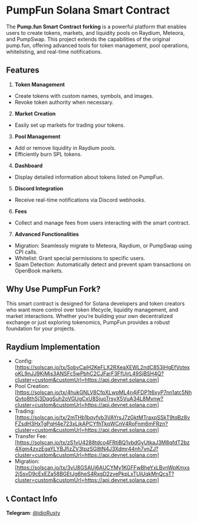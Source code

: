 # PumpFun Solana Smart Contract

The **Pump.fun Smart Contract forking** is a powerful platform that enables users to create tokens, markets, and liquidity pools on Raydium, Meteora, and PumpSwap. This project extends the capabilities of the original pump.fun, offering advanced tools for token management, pool operations, whitelisting, and real-time notifications.

## Features

1. **Token Management**
- Create tokens with custom names, symbols, and images.
- Revoke token authority when necessary.
2. **Market Creation**
- Easily set up markets for trading your tokens.
3. **Pool Management**
- Add or remove liquidity in Raydium pools.
- Efficiently burn SPL tokens.
4. **Dashboard**
- Display detailed information about tokens listed on PumpFun.
5. **Discord Integration**
- Receive real-time notifications via Discord webhooks.
6. **Fees**
- Collect and manage fees from users interacting with the smart contract.
7. **Advanced Functionalities**
- Migration: Seamlessly migrate to Meteora, Raydium, or PumpSwap using CPI calls.
- Whitelist: Grant special permissions to specific users.
- Spam Detection: Automatically detect and prevent spam transactions on OpenBook markets.

## Why Use PumpFun Fork?
This smart contract is designed for Solana developers and token creators who want more control over token lifecycle, liquidity management, and market interactions. Whether you’re building your own decentralized exchange or just exploring tokenomics, PumpFun provides a robust foundation for your projects.

## Raydium Implementation

  - Config: [https://solscan.io/tx/5obvCaiH2KeFLX2RXeaXEWL2ndC853jHgEfVotexoKL9nJJ9KjMjs3ANSFc5wPbhC2CJFarF3FfUirL49SjBSH4Q?cluster=custom&customUrl=https://api.devnet.solana.com]
  - Pool Creation: [https://solscan.io/tx/4hukGNLV8CfpXLwpML4n4jFDP1t6xyP7nn1atc5NhQvto8thSj3DqgSuh2oVGUgCxU8SjuoTrsyX5VuA34L8Mvnw?cluster=custom&customUrl=https://api.devnet.solana.com]
  - Trading: [https://solscan.io/tx/2mTHb1bqyfvb3VAYrsJ7zGktMTraxpSSkT9tqBz8vFZsdH3HxTgPqH4e723xLjkAPCYfhTkqWCnV4RoFnm6mFRzn?cluster=custom&customUrl=https://api.devnet.solana.com]
  - Transfer Fee: [https://solscan.io/tx/zS1vU4288tdco4FRtjBQ1vbdGyUtkaJ3M8qfdT2bz4Xgm4zvzEgaYLYBJfizZV3tpzSG8tN4J3Xdmr44nh7vnZJ?cluster=custom&customUrl=https://api.devnet.solana.com]
  - Migration: [https://solscan.io/tx/3yU8GSAUj6AUCYMy1KGFFwBheYxLBvnWpKmxs2jSsvD9cExEZa58BGEtJg6heS4RxgD2zvePkpLxTUjUqkMnQcsT?cluster=custom&customUrl=https://api.devnet.solana.com]

## 📞 Contact Info

**Telegram**: [@idioRusty](https://t.me/idioRusty)
